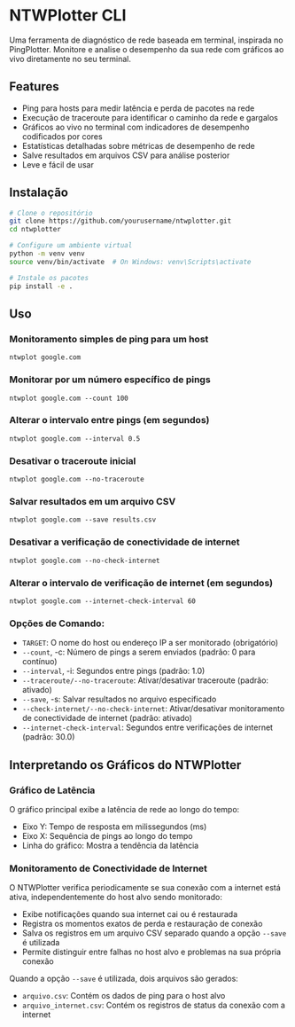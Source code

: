 # NTWPlotter CLI

Uma ferramenta de diagnóstico de rede baseada em terminal, inspirada no PingPlotter. Monitore e analise o desempenho da sua rede com gráficos ao vivo diretamente no seu terminal.

## Features

- Ping para hosts para medir latência e perda de pacotes na rede
- Execução de traceroute para identificar o caminho da rede e gargalos
- Gráficos ao vivo no terminal com indicadores de desempenho codificados por cores
- Estatísticas detalhadas sobre métricas de desempenho de rede
- Salve resultados em arquivos CSV para análise posterior
- Leve e fácil de usar

## Instalação

```bash
# Clone o repositório
git clone https://github.com/yourusername/ntwplotter.git
cd ntwplotter

# Configure um ambiente virtual
python -m venv venv
source venv/bin/activate  # On Windows: venv\Scripts\activate

# Instale os pacotes
pip install -e .
```

## Uso
### Monitoramento simples de ping para um host
`ntwplot google.com`

### Monitorar por um número específico de pings
`ntwplot google.com --count 100`

### Alterar o intervalo entre pings (em segundos)
`ntwplot google.com --interval 0.5`

### Desativar o traceroute inicial
`ntwplot google.com --no-traceroute`

### Salvar resultados em um arquivo CSV
`ntwplot google.com --save results.csv`

### Desativar a verificação de conectividade de internet
`ntwplot google.com --no-check-internet`

### Alterar o intervalo de verificação de internet (em segundos)
`ntwplot google.com --internet-check-interval 60`

### Opções de Comando: 
- `TARGET`: O nome do host ou endereço IP a ser monitorado (obrigatório)
- `--count`, -c: Número de pings a serem enviados (padrão: 0 para contínuo)
- `--interval`, -i:  Segundos entre pings (padrão: 1.0)
- `--traceroute/--no-traceroute`: Ativar/desativar traceroute (padrão: ativado)
- `--save`, -s: Salvar resultados no arquivo especificado
- `--check-internet/--no-check-internet`: Ativar/desativar monitoramento de conectividade de internet (padrão: ativado)
- `--internet-check-interval`: Segundos entre verificações de internet (padrão: 30.0)

## Interpretando os Gráficos do NTWPlotter
### Gráfico de Latência
O gráfico principal exibe a latência de rede ao longo do tempo:

- Eixo Y: Tempo de resposta em milissegundos (ms)
- Eixo X: Sequência de pings ao longo do tempo
- Linha do gráfico: Mostra a tendência da latência

### Monitoramento de Conectividade de Internet
O NTWPlotter verifica periodicamente se sua conexão com a internet está ativa, independentemente do host alvo sendo monitorado:

- Exibe notificações quando sua internet cai ou é restaurada
- Registra os momentos exatos de perda e restauração de conexão
- Salva os registros em um arquivo CSV separado quando a opção `--save` é utilizada
- Permite distinguir entre falhas no host alvo e problemas na sua própria conexão

Quando a opção `--save` é utilizada, dois arquivos são gerados:
- `arquivo.csv`: Contém os dados de ping para o host alvo
- `arquivo_internet.csv`: Contém os registros de status da conexão com a internet